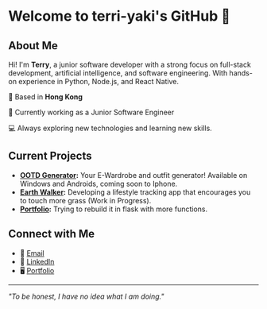 # Welcome to terri-yaki's GitHub 👋

## About Me
Hi! I'm **Terry**, a junior software developer with a strong focus on full-stack development, artificial intelligence, and software engineering. With hands-on experience in Python, Node.js, and React Native.

📍 Based in **Hong Kong**  

🌟 Currently working as a Junior Software Engineer

💻 Always exploring new technologies and learning new skills.

## Current Projects
- **[OOTD Generator](https://github.com/terri-yaki/ootd-generator):** Your E-Wardrobe and outfit generator! Available on Windows and Androids, coming soon to Iphone.
- **[Earth Walker](https://github.com/terri-yaki/Earth-Walker):** Developing a lifestyle tracking app that encourages you to touch more grass (Work in Progress).
- **[Portfolio](https://github.com/terri-yaki/portfolio):** Trying to rebuild it in flask with more functions.

## Connect with Me

- 📧 [Email](mailto:hoyulee@yahoo.com.hk)
- 💼 [LinkedIn](https://linkedin.com/in/terrylhyyy)
- 🖥️ [Portfolio](https://terriyaki.cc)

---

_"To be honest, I have no idea what I am doing."_

